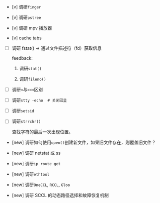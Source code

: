 * [v] 调研`finger`

* [v] 调研`pstree`

* [v] 调研 mpv 播放器

* [v] cache tabs

* [ ] 调研 fstat() → 通过文件描述符（fd）获取信息

    feedback:

    1. 调研`stat()`

    1. 调研`fileno()`

* [ ] 调研`<`与`<<<`区别

* [ ] 调研`stty -echo  # 关闭回显`

* [ ] 调研`setsid`

* [ ] 调研`strrchr()`

    查找字符的最后一次出现位置。

* [new] 调研如何使用`open()`创建新文件，如果旧文件存在，则覆盖旧文件？ 

* [new] 调研 netstat 或 ss

* [new] 调研`ip route get`

* [new] 调研`ethtool`

* [new] 调研`OneCCL`, `RCCL`, `Gloo`

* [new] 调研 SCCL 的动态路径选择和故障恢复机制